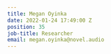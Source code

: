```yaml
---
title: Megan Oyinka
date: 2022-01-24 17:49:00 Z
position: 35
job-title: Researcher
email: megan.oyinka@novel.audio
---
```


